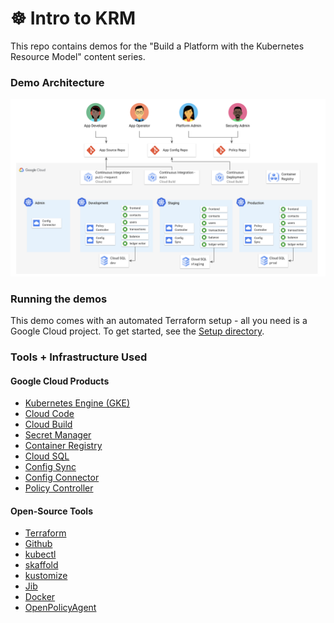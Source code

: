 # ☸️  Intro to KRM 

This repo contains demos for the "Build a Platform with the Kubernetes Resource Model" content series. 

### Demo Architecture

![screenshot](screenshots/architecture.png)

### Running the demos 

This demo comes with an automated Terraform setup - all you need is a Google Cloud project. To get started, see the [Setup directory](/1-setup).

### Tools + Infrastructure Used 

#### Google Cloud Products 

- [Kubernetes Engine (GKE)](https://cloud.google.com/kubernetes-engine)
- [Cloud Code](https://cloud.google.com/code)
- [Cloud Build](https://cloud.google.com/build)
- [Secret Manager](https://cloud.google.com/secret-manager)
- [Container Registry](https://cloud.google.com/container-registry)
- [Cloud SQL](https://cloud.google.com/sql/)
- [Config Sync](https://cloud.google.com/kubernetes-engine/docs/add-on/config-sync/overview)
- [Config Connector](https://cloud.google.com/config-connector/docs/overview)
- [Policy Controller](https://cloud.google.com/anthos-config-management/docs/concepts/policy-controller) 

#### Open-Source Tools 

- [Terraform](https://www.terraform.io/)
- [Github](https://github.com) 
- [kubectl](https://kubernetes.io/docs/reference/kubectl/overview/)
- [skaffold](https://skaffold.dev)
- [kustomize](https://kustomize.io/)
- [Jib](https://github.com/GoogleContainerTools/jib)
- [Docker](https://www.docker.com/) 
- [OpenPolicyAgent](https://www.openpolicyagent.org/)

